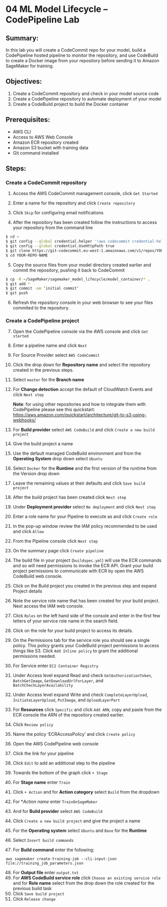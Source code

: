 # 04 ML Model Lifecycle – CodePipeline Lab

## Summary:

In this lab you will create a CodeCommit repo for your model, build a
CodePipeline hosted pipeline to monitor the repository, and use
CodeBuild to create a Docker image from your repository before sending
it to Amazon SageMaker for training.

## Objectives:
1.  Create a CodeCommit repository and check in your model source code
1.  Create a CodePipeline repository to automate deployment of your model
1.  Create a CodeBuild project to build the Docker container

## Prerequisites:
-   AWS CLI
-   Access to AWS Web Console
-   Amazon ECR repository created
-   Amazon S3 bucket with training data
-   Git command installed

## Steps:
### Create a CodeCommit repository

1.  Access the AWS CodeCommit management console, click `Get Started`

1.  Enter a name for the repository and click `Create repository`

1.  Click `Skip` for configuring email notifications

1.  After the repository has been created follow the instructions to
    access your repository from the command line
```bash
$ cd ~
$ git config --global credential.helper '!aws codecommit credential-helper $@'
$ git config --global credential.UseHttpPath true
$ git clone https://git-codecommit.eu-west-1.amazonaws.com/v1/repos/YOUR-REPO-NAME
$ cd YOUR-REPO-NAME
```

5.  Copy the source files from your model directory created earlier and
    commit the repository, pushing it back to CodeCommit

```bash
$ cp -R ~/SageMaker/sagemaker_model_lifecycle/model_container/* .
$ git add *
$ git commit -am ‘initial commit’
$ git push
```

6.  Refresh the repository console in your web browser to see your files
    commited to the repository.

### Create a CodePipeline project

7.  Open the CodePipeline console via the AWS console and click `Get started`

2.  Enter a pipeline name and click `Next`

3.  For Source Provider select `AWS CodeCommit`

4.  Click the drop down for **Repository name** and select the repository
    created in the previous steps.

5.  Select `master` for the **Branch name**

6.  For **Change detection** accept the default of CloudWatch Events and
    click `Next step`

    **Note**: for using other repositories and how to integrate them
    with CodePipeline please see this quickstart:
    <https://aws.amazon.com/quickstart/architecture/git-to-s3-using-webhooks/>

7.  For **Build provider** select `AWS CodeBuild` and click `Create a new build project`

8.  Give the build project a name

9.  Use the default managed CodeBuild environment and from the **Operating System** drop down select `Ubuntu`

1. Select `Docker` for the **Runtime** and the first version of the runtime from the Version drop down

1. Leave the remaining values at their defaults and click `Save build project`

1. After the build project has been created click `Next step`

1. Under **Deployment provider** select `No deployment` and click `Next step`

1. Enter a role name for your Pipeline to execute as and click `Create role`

1. In the pop-up window review the IAM policy recommended to be used
    and click `Allow`

1. From the Pipeline console click `Next step`

1. On the summary page click `Create pipeline`

1. The build file in your project (`buildspec.yml`) will use the ECR
    commands and so will need permissions to invoke the ECR API. Grant
    your build project permissions to communicate with ECR by open the
    AWS CodeBuild web console.

1. Click on the Build project you created in the previous step and
    expand Project details

2. Note the service role name that has been created for your build
    project. Next access the IAM web console.

2. Click `Roles` on the left hand side of the console and enter in the
    first few letters of your service role name in the search field.

2. Click on the role for your build project to access its details.

2. On the Permissions tab for the service role you should see a single
    policy. This policy grants your CodeBuild project permissions to
    access things like S3. Click `Add Inline policy` to grant the
    additional permissions needed.

2. For Service enter `EC2 Container Registry`

2. Under Access level expand Read and check `GetAuthorizationToken`,
    `BatchGetImage`, `GetDownloadUrlForLayer`, and
    `BatchCheckLayerAvailability`

2. Under Access level expand Write and check `CompleteLayerUpload`,
    `InitiateLayerUpload`, `PutImage`, and `UploadLayerPart`

2. For **Resources** click `Specific` and click `Add ARN`, copy and paste
    from the ECR console the ARN of the repository created earlier.

2. Click `Review policy`

2. Name the policy ‘ECRAccessPolicy’ and click `Create policy`
1. Open the AWS CodePipeline web console
1. Click the link for your pipeline
1. Click `Edit` to add an additional step to the pipeline
1. Towards the bottom of the graph click `+ Stage`
1. For **Stage name** enter `Train`
1. Click `+ Action` and for **Action category** select `Build` from the dropdown
1. For **Action name* enter `TrainOnSageMaker`
1. And for **Build provider** select `AWS CodeBuild`
1. Click `Create a new build project` and give the project a name
1. For the **Operating system** select `Ubuntu` and `Base` for the **Runtime**
1. Select `Insert build commands`
1. For **Build command** enter the following:

`aws sagemaker create-training-job --cli-input-json file://training_job_parameters.json`

48. For **Output file** enter `output.txt`
48. For **AWS CodeBuild service role** click `Choose an existing service role` and for **Role name** select from the drop down the role created for the previous build task
1. Click `Save build project`
49. Click `Release change`